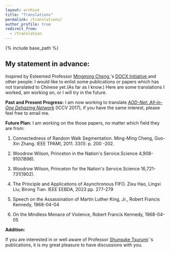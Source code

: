 ```yaml
---
layout: archive
title: "Translations"
permalink: /translations/
author_profile: true
redirect_from:
  - /translation
---
```


{% include base_path %}

## **My statement in advance:**

Inspired by Esteemed Professor [ Mingming Cheng ](https://mmcheng.net/cmm/) 's [ DOCX Initiative ](https://mmcheng.net/docx-en/) and other people: I would like to enlist some publications or papers which has not translated to Chinese yet.(As far as I know.) Here are some translations I worked, am working on, or I will try in the future.   

**Past and Present Progress:** I am now working to translate [*AOD-Net: All-in-One Dehazing Network*](https://ieeexplore.ieee.org/document/8237773/) (ICCV 2017), if you have the same interest, please feel free to email me.

**Future Plan:** I am working on the those papers, no matter which field they are from:

1. Connectedness of Random Walk Segmentation. Ming-Ming Cheng, Guo-Xin Zhang. IEEE TPAMI, 2011. 33(1): p. 200 -202.

2. Woodrow Wilson, Princeton in the Nation's Service.Science 4,908-910(1896).

3. Woodrow Wilson, Princeton for the Nation's Service.Science 16,721-731(1902).

4. The Principle and Applications of Asynchronous FIFO. Zixu Hao, Lingxi Liu; Birong Tian. IEEE EEBDA, 2023 pp. 277-279

5. Speech on the Assassination of Martin Luther King, Jr., Robert Francis Kennedy, 1968-04-04

6. On the Mindless Menace of Violence, Robert Francis Kennedy, 1968-04-05


**Addition:**

If you are interested in or well aware of Professor [Shunsuke Tsurumi](https://en.wikipedia.org/wiki/Shunsuke_Tsurumi) 's publications, it is my great pleasure to have discussions with you. 
